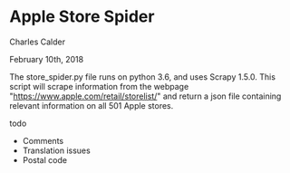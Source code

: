 # Apple Store Spider

Charles Calder

February 10th, 2018

The store_spider.py file runs on python 3.6, and uses Scrapy 1.5.0. This script will scrape information from the webpage "https://www.apple.com/retail/storelist/" and return a json file containing relevant information on all 501 Apple stores.

todo 

* Comments
* Translation issues
* Postal code